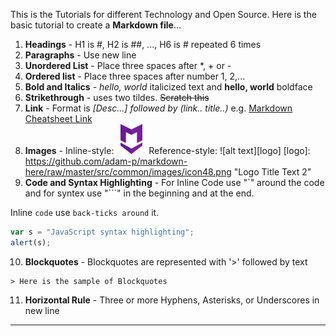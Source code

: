 This is the Tutorials for different Technology and Open Source. Here is the basic tutorial to create a **Markdown file**...


1.   **Headings** - H1 is #, H2 is ##, ..., H6 is # repeated 6 times
2.   **Paragraphs** - Use new line
3.   **Unordered List** - Place three spaces after *, + or -
4.   **Ordered list** - Place three spaces after number 1, 2,...
5.   **Bold and Italics** - *hello, world* italicized text and **hello, world** boldface
6.   **Strikethrough** - uses two tildes. ~~Scratch this~~
7.   **Link** - Format is *[Desc...] followed by (link.. title..)* e.g. [Markdown Cheatsheet Link](https://github.com/adam-p/markdown-here/wiki/Markdown-Cheatsheet "Markdown Cheatsheet")
8.   **Images** -
Inline-style: 
![alt text](https://github.com/adam-p/markdown-here/raw/master/src/common/images/icon48.png "Logo Title Text 1")
Reference-style: 
![alt text][logo]
[logo]: https://github.com/adam-p/markdown-here/raw/master/src/common/images/icon48.png "Logo Title Text 2"
9.   **Code and Syntax Highlighting** - For Inline Code use "`" around the code and for syntex use "```" in the beginning and at the end.

  Inline `code` use `back-ticks around` it.
  ```javascript
  var s = "JavaScript syntax highlighting";
  alert(s);
  ```
10.   **Blockquotes** - Blockquotes are represented with '>' followed by text

    > Here is the sample of Blockquotes
11.   **Horizontal Rule** - Three or more Hyphens, Asterisks, or Underscores in new line

***
